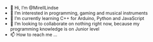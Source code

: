 - 👋 Hi, I’m @MirellLindse
- 👀 I’m interested in programming, gaming and musical instruments
- 🌱 I’m currently learning C++ for Arduino, Python and JavaScript
- 💞️ I’m looking to collaborate on nothing right now, because my programming knowledge is on Junior level
- 📫 How to reach me ...

<!---
MirellLindse/MirellLindse is a ✨ special ✨ repository because its `README.md` (this file) appears on your GitHub profile.
You can click the Preview link to take a look at your changes.
--->
